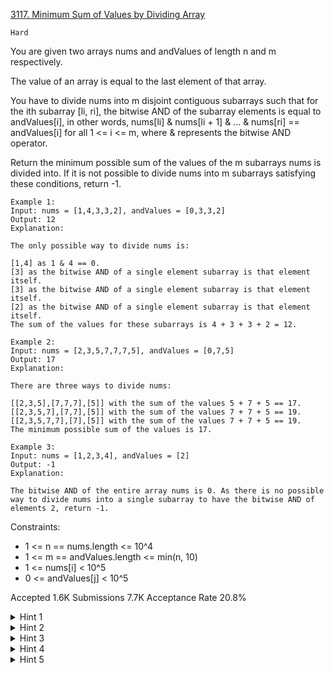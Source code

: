 [3117. Minimum Sum of Values by Dividing Array](https://leetcode.com/problems/minimum-sum-of-values-by-dividing-array/)

`Hard`

You are given two arrays nums and andValues of length n and m respectively.

The value of an array is equal to the last element of that array.

You have to divide nums into m disjoint contiguous 
subarrays
 such that for the ith subarray [li, ri], the bitwise AND of the subarray elements is equal to andValues[i], in other words, nums[li] & nums[li + 1] & ... & nums[ri] == andValues[i] for all 1 <= i <= m, where & represents the bitwise AND operator.

Return the minimum possible sum of the values of the m subarrays nums is divided into. If it is not possible to divide nums into m subarrays satisfying these conditions, return -1.

```
Example 1:
Input: nums = [1,4,3,3,2], andValues = [0,3,3,2]
Output: 12
Explanation:

The only possible way to divide nums is:

[1,4] as 1 & 4 == 0.
[3] as the bitwise AND of a single element subarray is that element itself.
[3] as the bitwise AND of a single element subarray is that element itself.
[2] as the bitwise AND of a single element subarray is that element itself.
The sum of the values for these subarrays is 4 + 3 + 3 + 2 = 12.

Example 2:
Input: nums = [2,3,5,7,7,7,5], andValues = [0,7,5]
Output: 17
Explanation:

There are three ways to divide nums:

[[2,3,5],[7,7,7],[5]] with the sum of the values 5 + 7 + 5 == 17.
[[2,3,5,7],[7,7],[5]] with the sum of the values 7 + 7 + 5 == 19.
[[2,3,5,7,7],[7],[5]] with the sum of the values 7 + 7 + 5 == 19.
The minimum possible sum of the values is 17.

Example 3:
Input: nums = [1,2,3,4], andValues = [2]
Output: -1
Explanation:

The bitwise AND of the entire array nums is 0. As there is no possible way to divide nums into a single subarray to have the bitwise AND of elements 2, return -1.
```
 

Constraints:

- 1 <= n == nums.length <= 10^4
- 1 <= m == andValues.length <= min(n, 10)
- 1 <= nums[i] < 10^5
- 0 <= andValues[j] < 10^5

Accepted
1.6K
Submissions
7.7K
Acceptance Rate
20.8%

<details>
<summary>Hint 1</summary>

Let dp[i][j] be the optimal answer to split nums[0..(i - 1)] into the first j andValues.

</details>
<details>
<summary>Hint 2</summary>

dp[i][j] = min(dp[(i - z)][j - 1]) + nums[i - 1] over all x <= z <= y and dp[0][0] = 0, where x and y are the longest and shortest subarrays ending with nums[i - 1] and the bitwise-and of all the values in it is andValues[j - 1].

</details>
<details>
<summary>Hint 3</summary>

The answer is dp[n][m].

</details>
<details>
<summary>Hint 4</summary>

To calculate x and y, we can use binary search (or sliding window). Note that the more values we have, the smaller the AND value is.

</details>
<details>
<summary>Hint 5</summary>

To calculate the result, we need to support RMQ (range minimum query). Segment tree is one way to do it in O(log(n)). But we can use Monotonic Queue since the ranges are indeed “sliding to right” which can be reduced to the classical minimum value in sliding window problem, for a O(n) solution.

</details>